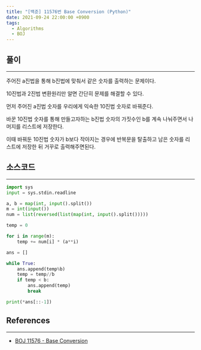 ```yaml
---
title: "[백준] 11576번 Base Conversion (Python)"
date: 2021-09-24 22:00:00 +0900
tags:
  - Algorithms
  - BOJ
---
```


## 풀이

---

주어진 a진법을 통해 b진법에 맞춰서 같은 숫자를 출력하는 문제이다.

10진법과 2진법 변환원리만 알면 간단히 문제를 해결할 수 있다.



먼저 주어진 a진법 숫자를 우리에게 익숙한 10진법 숫자로 바꿔준다.

바꾼 10진법 숫자를 통해 만들고자하는 b진법 숫자의 가짓수인 b를 계속 나눠주면서 나머지를 리스트에 저장한다.

이때 바꿔둔 10진법 숫자가 b보다 작아지는 경우에 반복문을 탈출하고 남은 숫자를 리스트에 저장한 뒤 거꾸로 출력해주면된다.

## 소스코드

---

```python
import sys
input = sys.stdin.readline

a, b = map(int, input().split())
m = int(input())
num = list(reversed(list(map(int, input().split()))))

temp = 0

for i in range(m):
    temp += num[i] * (a**i)

ans = []

while True:
    ans.append(temp%b)
    temp = temp//b
    if temp < b:
        ans.append(temp)
        break

print(*ans[::-1])
```

## References

---

- [BOJ 11576 - Base Conversion](https://www.acmicpc.net/problem/11576)
